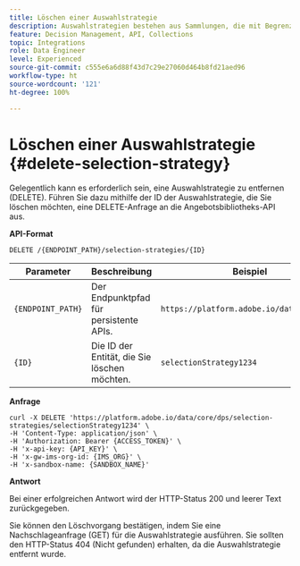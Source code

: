```yaml
---
title: Löschen einer Auswahlstrategie
description: Auswahlstrategien bestehen aus Sammlungen, die mit Begrenzungen und Rangfolgenmethoden zur Bestimmung von Angeboten verknüpft sind.
feature: Decision Management, API, Collections
topic: Integrations
role: Data Engineer
level: Experienced
source-git-commit: c555e6a6d88f43d7c29e27060d464b8fd21aed96
workflow-type: ht
source-wordcount: '121'
ht-degree: 100%

---
```



# Löschen einer Auswahlstrategie {#delete-selection-strategy}

Gelegentlich kann es erforderlich sein, eine Auswahlstrategie zu entfernen (DELETE). Führen Sie dazu mithilfe der ID der Auswahlstrategie, die Sie löschen möchten, eine DELETE-Anfrage an die Angebotsbibliotheks-API aus.

**API-Format**

```http
DELETE /{ENDPOINT_PATH}/selection-strategies/{ID}
```

| Parameter | Beschreibung | Beispiel |
| --------- | ----------- | ------- |
| `{ENDPOINT_PATH}` | Der Endpunktpfad für persistente APIs. | `https://platform.adobe.io/data/core/dps` |
| `{ID}` | Die ID der Entität, die Sie löschen möchten. | `selectionStrategy1234` |

**Anfrage**

```shell
curl -X DELETE 'https://platform.adobe.io/data/core/dps/selection-strategies/selectionStrategy1234' \
-H 'Content-Type: application/json' \
-H 'Authorization: Bearer {ACCESS_TOKEN}' \
-H 'x-api-key: {API_KEY}' \
-H 'x-gw-ims-org-id: {IMS_ORG}' \
-H 'x-sandbox-name: {SANDBOX_NAME}'
```

**Antwort**

Bei einer erfolgreichen Antwort wird der HTTP-Status 200 und leerer Text zurückgegeben.

Sie können den Löschvorgang bestätigen, indem Sie eine Nachschlageanfrage (GET) für die Auswahlstrategie ausführen. Sie sollten den HTTP-Status 404 (Nicht gefunden) erhalten, da die Auswahlstrategie entfernt wurde.
